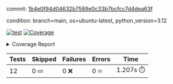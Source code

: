 commit: [1b4e0f94d04632b7589e0c33b7bcfcc7d4dea63f](https://github.com/rcmdnk/inherit-docstring/tree/1b4e0f94d04632b7589e0c33b7bcfcc7d4dea63f)

condition: branch=main, os=ubuntu-latest, python_version=3.12

[![test](https://github.com/rcmdnk/inherit-docstring/actions/workflows/test.yml/badge.svg)](https://github.com/rcmdnk/inherit-docstring/actions/runs/10049449324)
<a href="https://github.com/rcmdnk/inherit-docstring/blob/1b4e0f94d04632b7589e0c33b7bcfcc7d4dea63f/README.md"><img alt="Coverage" src="https://img.shields.io/badge/Coverage-100%25-brightgreen.svg" /></a><details><summary>Coverage Report </summary><table><tr><th>File</th><th>Stmts</th><th>Miss</th><th>Cover</th></tr><tbody><tr><td><b>TOTAL</b></td><td><b>114</b></td><td><b>0</b></td><td><b>100%</b></td></tr></tbody></table></details>

| Tests | Skipped | Failures | Errors | Time |
| ----- | ------- | -------- | -------- | ------------------ |
| 12 | 0 :zzz: | 0 :x: | 0 :fire: | 1.207s :stopwatch: |


